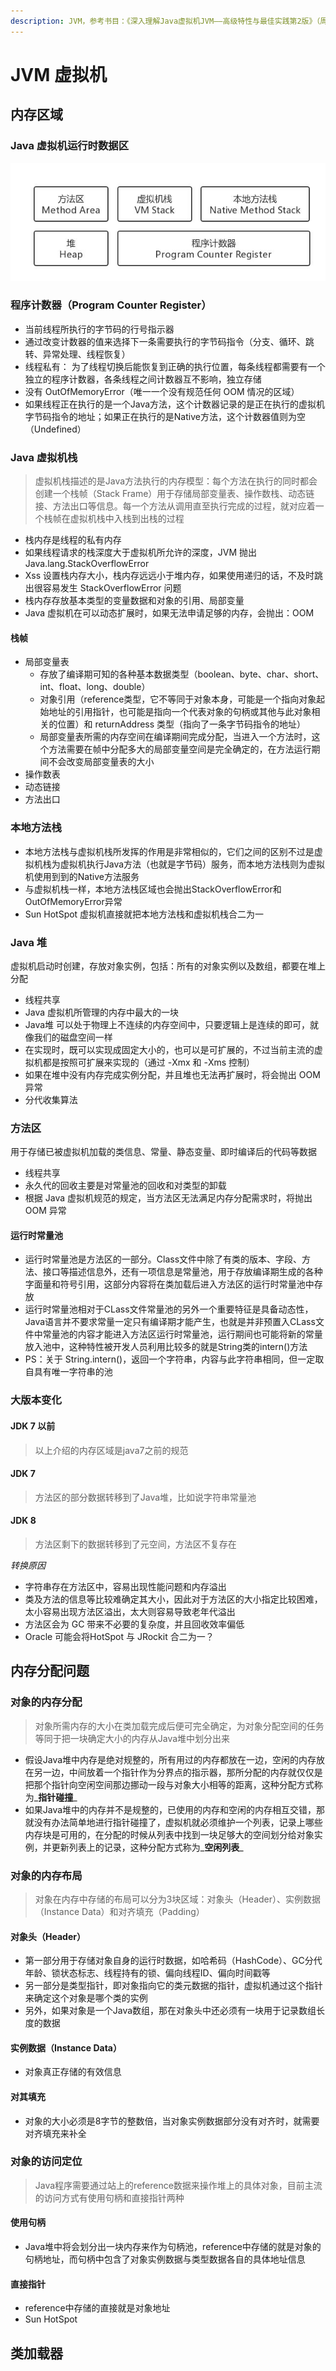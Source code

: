 ```yaml
---
description: JVM，参考书目：《深入理解Java虚拟机JVM——高级特性与最佳实践第2版》（周志明）
---
```


# JVM 虚拟机

## 内存区域

### Java 虚拟机运行时数据区

![Java &#x865A;&#x62DF;&#x673A;&#x6570;&#x636E;&#x533A;](../.gitbook/assets/v2-008b4ac9f4cfda46fb41887fbb7baee2_hd.jpg)

### 程序计数器（Program Counter Register）

* 当前线程所执行的字节码的行号指示器
* 通过改变计数器的值来选择下一条需要执行的字节码指令（分支、循环、跳转、异常处理、线程恢复）
* 线程私有： 为了线程切换后能恢复到正确的执行位置，每条线程都需要有一个独立的程序计数器，各条线程之间计数器互不影响，独立存储
* 没有 OutOfMemoryError（唯一一个没有规范任何 OOM 情况的区域）
* 如果线程正在执行的是一个Java方法，这个计数器记录的是正在执行的虚拟机字节码指令的地址；如果正在执行的是Native方法，这个计数器值则为空（Undefined）

### Java 虚拟机栈

> 虚拟机栈描述的是Java方法执行的内存模型：每个方法在执行的同时都会创建一个栈帧（Stack Frame）用于存储局部变量表、操作数栈、动态链接、方法出口等信息。每一个方法从调用直至执行完成的过程，就对应着一个栈帧在虚拟机栈中入栈到出栈的过程

* 栈内存是线程的私有内存
* 如果线程请求的栈深度大于虚拟机所允许的深度，JVM 抛出 Java.lang.StackOverflowError
* Xss 设置栈内存大小，栈内存远远小于堆内存，如果使用递归的话，不及时跳出很容易发生 StackOverflowError 问题
* 栈内存存放基本类型的变量数据和对象的引用、局部变量
* Java 虚拟机在可以动态扩展时，如果无法申请足够的内存，会抛出：OOM

#### 栈帧

* 局部变量表
  * 存放了编译期可知的各种基本数据类型（boolean、byte、char、short、int、float、long、double）
  * 对象引用（reference类型，它不等同于对象本身，可能是一个指向对象起始地址的引用指针，也可能是指向一个代表对象的句柄或其他与此对象相关的位置）和 returnAddress 类型（指向了一条字节码指令的地址）
  * 局部变量表所需的内存空间在编译期间完成分配，当进入一个方法时，这个方法需要在帧中分配多大的局部变量空间是完全确定的，在方法运行期间不会改变局部变量表的大小
* 操作数表
* 动态链接
* 方法出口

### 本地方法栈

* 本地方法栈与虚拟机栈所发挥的作用是非常相似的，它们之间的区别不过是虚拟机栈为虚拟机执行Java方法（也就是字节码）服务，而本地方法栈则为虚拟机使用到到的Native方法服务
* 与虚拟机栈一样，本地方法栈区域也会抛出StackOverflowError和OutOfMemoryError异常
* Sun HotSpot 虚拟机直接就把本地方法栈和虚拟机栈合二为一

### Java 堆

 虚拟机启动时创建，存放对象实例，包括：所有的对象实例以及数组，都要在堆上分配

* 线程共享
* Java 虚拟机所管理的内存中最大的一块
* Java堆 可以处于物理上不连续的内存空间中，只要逻辑上是连续的即可，就像我们的磁盘空间一样
* 在实现时，既可以实现成固定大小的，也可以是可扩展的，不过当前主流的虚拟机都是按照可扩展来实现的（通过 -Xmx 和 -Xms 控制）
* 如果在堆中没有内存完成实例分配，并且堆也无法再扩展时，将会抛出 OOM 异常
* 分代收集算法

### 方法区

 用于存储已被虚拟机加载的类信息、常量、静态变量、即时编译后的代码等数据

* 线程共享
* 永久代的回收主要是对常量池的回收和对类型的卸载
* 根据 Java 虚拟机规范的规定，当方法区无法满足内存分配需求时，将抛出 OOM 异常

#### 运行时常量池

* 运行时常量池是方法区的一部分。Class文件中除了有类的版本、字段、方法、接口等描述信息外，还有一项信息是常量池，用于存放编译期生成的各种字面量和符号引用，这部分内容将在类加载后进入方法区的运行时常量池中存放
* 运行时常量池相对于CLass文件常量池的另外一个重要特征是具备动态性，Java语言并不要求常量一定只有编译期才能产生，也就是并非预置入CLass文件中常量池的内容才能进入方法区运行时常量池，运行期间也可能将新的常量放入池中，这种特性被开发人员利用比较多的就是String类的intern\(\)方法
* PS：关于 String.intern\(\)，返回一个字符串，内容与此字符串相同，但一定取自具有唯一字符串的池

### 大版本变化

#### JDK 7 以前

> 以上介绍的内存区域是java7之前的规范

#### JDK 7

> 方法区的部分数据转移到了Java堆，比如说字符串常量池

#### JDK 8

> 方法区剩下的数据转移到了元空间，方法区不复存在

_转换原因_

* 字符串存在方法区中，容易出现性能问题和内存溢出
* 类及方法的信息等比较难确定其大小，因此对于方法区的大小指定比较困难，太小容易出现方法区溢出，太大则容易导致老年代溢出
* 方法区会为 GC 带来不必要的复杂度，并且回收效率偏低
* Oracle 可能会将HotSpot 与 JRockit 合二为一？

## 内存分配问题

### 对象的内存分配

> 对象所需内存的大小在类加载完成后便可完全确定，为对象分配空间的任务等同于把一块确定大小的内存从Java堆中划分出来

* 假设Java堆中内存是绝对规整的，所有用过的内存都放在一边，空闲的内存放在另一边，中间放着一个指针作为分界点的指示器，那所分配的内存就仅仅是把那个指针向空闲空间那边挪动一段与对象大小相等的距离，这种分配方式称为_**指针碰撞**_
* 如果Java堆中的内存并不是规整的，已使用的内存和空闲的内存相互交错，那就没有办法简单地进行指针碰撞了，虚拟机就必须维护一个列表，记录上哪些内存块是可用的，在分配的时候从列表中找到一块足够大的空间划分给对象实例，并更新列表上的记录，这种分配方式称为_**空闲列表**_

### 对象的内存布局

> 对象在内存中存储的布局可以分为3块区域：对象头（Header）、实例数据（Instance Data）和对齐填充（Padding）

#### 对象头（Header）

* 第一部分用于存储对象自身的运行时数据，如哈希码（HashCode）、GC分代年龄、锁状态标志、线程持有的锁、偏向线程ID、偏向时间戳等
* 另一部分是类型指针，即对象指向它的类元数据的指针，虚拟机通过这个指针来确定这个对象是哪个类的实例
* 另外，如果对象是一个Java数组，那在对象头中还必须有一块用于记录数组长度的数据

#### 实例数据（Instance Data）

* 对象真正存储的有效信息

#### 对其填充

* 对象的大小必须是8字节的整数倍，当对象实例数据部分没有对齐时，就需要对齐填充来补全

### 对象的访问定位

> Java程序需要通过站上的reference数据来操作堆上的具体对象，目前主流的访问方式有使用句柄和直接指针两种

#### 使用句柄

* Java堆中将会划分出一块内存来作为句柄池，reference中存储的就是对象的句柄地址，而句柄中包含了对象实例数据与类型数据各自的具体地址信息

#### 直接指针

* reference中存储的直接就是对象地址
* Sun HotSpot

## 类加载器

